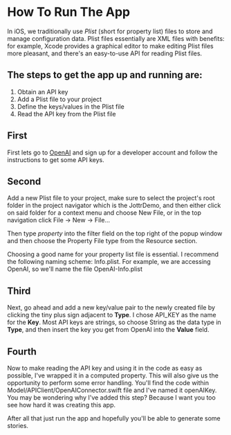 #  How To Run The App

In iOS, we traditionally use *Plist* (short for property list) files to store and manage configuration data. Plist files 
essentially are XML files with benefits: for example, Xcode provides a graphical editor to make editing Plist files more 
pleasant, and there's an easy-to-use API for reading Plist files.

## The steps to get the app up and running are:
1. Obtain an API key
2. Add a Plist file to your project
3. Define the keys/values in the Plist file
4. Read the API key from the Plist file

## First
First lets go to [OpenAI](https://www.openai.com) and sign up for a developer account and follow the instructions to get 
some API keys.

## Second
Add a new Plist file to your project, make sure to select the project's root folder in the project navigator which is 
the JottrDemo, and then either click on said folder for a context menu and choose New File, or in the top navigation click 
File -> New -> File...

Then type *property* into the filter field on the top right of the popup window and then choose the Property File type from 
the Resource section.

Choosing a good name for your property list file is essential. I recommend the following naming scheme: <name of the 
API>Info.plist. For example, we are accessing OpenAI, so we'll name the file OpenAI-Info.plist

## Third
Next, go ahead and add a new key/value pair to the newly created file by clicking the tiny plus sign adjacent to **Type**. 
I chose API_KEY as the name for the **Key**. Most API keys are strings, so choose String as the data type in **Type**, and 
then insert the key you get from OpenAI into the **Value** field.

## Fourth
Now to make reading the API key and using it in the code as easy as possible, I've wrapped it in a computed property. This 
will also give us the opportunity to perform some error handling. You'll find the code within 
Model/APIClient/OpenAIConnector.swift file and I've named it openAIKey. 
You may be wondering why I've added this step? Because I want you too see how hard it was creating this app.

After all that just run the app and hopefully you'll be able to generate some stories.
